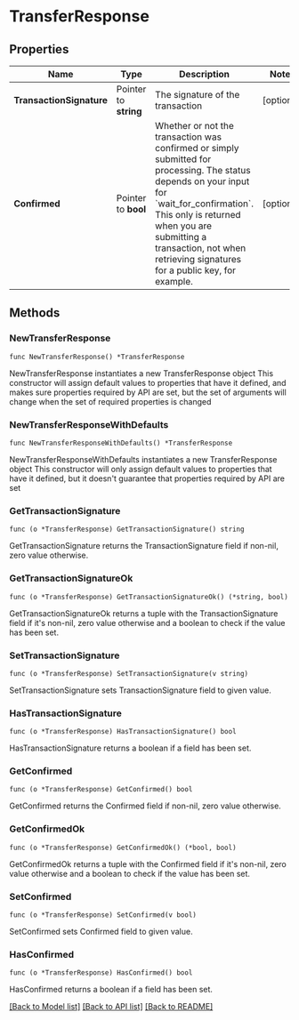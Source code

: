# TransferResponse

## Properties

Name | Type | Description | Notes
------------ | ------------- | ------------- | -------------
**TransactionSignature** | Pointer to **string** | The signature of the transaction | [optional] 
**Confirmed** | Pointer to **bool** | Whether or not the transaction was confirmed or simply submitted for processing. The status depends on your input for &#x60;wait_for_confirmation&#x60;. This only is returned when you are submitting a transaction, not when retrieving signatures for a public key, for example. | [optional] 

## Methods

### NewTransferResponse

`func NewTransferResponse() *TransferResponse`

NewTransferResponse instantiates a new TransferResponse object
This constructor will assign default values to properties that have it defined,
and makes sure properties required by API are set, but the set of arguments
will change when the set of required properties is changed

### NewTransferResponseWithDefaults

`func NewTransferResponseWithDefaults() *TransferResponse`

NewTransferResponseWithDefaults instantiates a new TransferResponse object
This constructor will only assign default values to properties that have it defined,
but it doesn't guarantee that properties required by API are set

### GetTransactionSignature

`func (o *TransferResponse) GetTransactionSignature() string`

GetTransactionSignature returns the TransactionSignature field if non-nil, zero value otherwise.

### GetTransactionSignatureOk

`func (o *TransferResponse) GetTransactionSignatureOk() (*string, bool)`

GetTransactionSignatureOk returns a tuple with the TransactionSignature field if it's non-nil, zero value otherwise
and a boolean to check if the value has been set.

### SetTransactionSignature

`func (o *TransferResponse) SetTransactionSignature(v string)`

SetTransactionSignature sets TransactionSignature field to given value.

### HasTransactionSignature

`func (o *TransferResponse) HasTransactionSignature() bool`

HasTransactionSignature returns a boolean if a field has been set.

### GetConfirmed

`func (o *TransferResponse) GetConfirmed() bool`

GetConfirmed returns the Confirmed field if non-nil, zero value otherwise.

### GetConfirmedOk

`func (o *TransferResponse) GetConfirmedOk() (*bool, bool)`

GetConfirmedOk returns a tuple with the Confirmed field if it's non-nil, zero value otherwise
and a boolean to check if the value has been set.

### SetConfirmed

`func (o *TransferResponse) SetConfirmed(v bool)`

SetConfirmed sets Confirmed field to given value.

### HasConfirmed

`func (o *TransferResponse) HasConfirmed() bool`

HasConfirmed returns a boolean if a field has been set.


[[Back to Model list]](../README.md#documentation-for-models) [[Back to API list]](../README.md#documentation-for-api-endpoints) [[Back to README]](../README.md)


